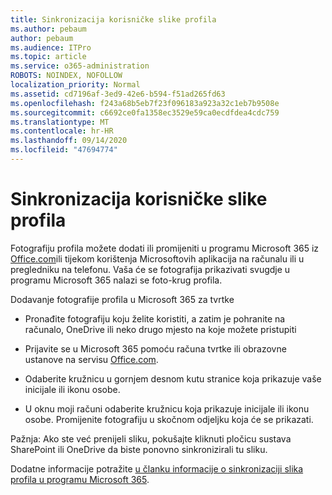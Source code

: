 ```yaml
---
title: Sinkronizacija korisničke slike profila
ms.author: pebaum
author: pebaum
ms.audience: ITPro
ms.topic: article
ms.service: o365-administration
ROBOTS: NOINDEX, NOFOLLOW
localization_priority: Normal
ms.assetid: cd7196af-3ed9-42e6-b594-f51ad265fd63
ms.openlocfilehash: f243a68b5eb7f23f096183a923a32c1eb7b9508e
ms.sourcegitcommit: c6692ce0fa1358ec3529e59ca0ecdfdea4cdc759
ms.translationtype: MT
ms.contentlocale: hr-HR
ms.lasthandoff: 09/14/2020
ms.locfileid: "47694774"
---
```

# <a name="sync-a-users-profile-picture"></a>Sinkronizacija korisničke slike profila

Fotografiju profila možete dodati ili promijeniti u programu Microsoft 365 iz [Office.com](https://www.office.com)ili tijekom korištenja Microsoftovih aplikacija na računalu ili u pregledniku na telefonu. Vaša će se fotografija prikazivati svugdje u programu Microsoft 365 nalazi se foto-krug profila.

Dodavanje fotografije profila u Microsoft 365 za tvrtke

- Pronađite fotografiju koju želite koristiti, a zatim je pohranite na računalo, OneDrive ili neko drugo mjesto na koje možete pristupiti

- Prijavite se u Microsoft 365 pomoću računa tvrtke ili obrazovne ustanove na servisu [Office.com](https://www.office.com).

- Odaberite kružnicu u gornjem desnom kutu stranice koja prikazuje vaše inicijale ili ikonu osobe.

- U oknu moji računi odaberite kružnicu koja prikazuje inicijale ili ikonu osobe. Promijenite fotografiju u skočnom odjeljku koja će se prikazati.

Pažnja: Ako ste već prenijeli sliku, pokušajte kliknuti pločicu sustava SharePoint ili OneDrive da biste ponovno sinkronizirali tu sliku.

Dodatne informacije potražite [u članku informacije o sinkronizaciji slika profila u programu Microsoft 365](https://support.office.com/article/information-about-profile-picture-synchronization-in-office-365-20594d76-d054-4af4-a660-401133e3d48a).
